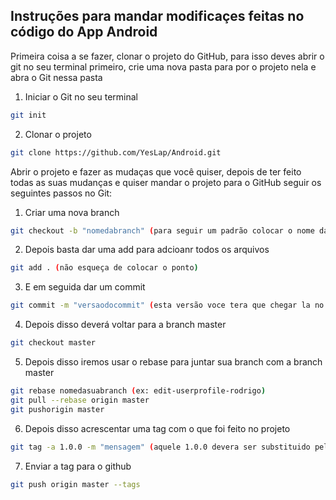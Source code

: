 ## Instruções para mandar modificaçes feitas no código do App Android

Primeira coisa a se fazer, clonar o projeto do GitHub, para isso deves abrir o git no seu terminal primeiro, crie uma nova pasta para por o projeto nela  e abra o Git nessa pasta

1. Iniciar o Git no seu terminal
```bash
git init
```

2. Clonar o projeto
```bash
git clone https://github.com/YesLap/Android.git
```

Abrir o projeto e fazer as mudaças que você quiser, depois de ter feito todas as suas mudanças e quiser mandar o projeto para o GitHub seguir os seguintes passos no Git:

1. Criar uma nova branch
```bash
git checkout -b "nomedabranch" (para seguir um padrão colocar o nome da seguinte maneira, edit-nomedaactivity-seunome)
```

2. Depois basta dar uma add para adcioanr todos os arquivos
```bash
git add . (não esqueça de colocar o ponto)
```

3. E em seguida dar um commit
```bash
git commit -m "versaodocommit" (esta versão voce tera que chegar la no repositorio do github (https://github.com/YesLap/Android/releases) qual foi a ultima versao lançada e acrescentar uma a mais, ex, se a ultima for 1.0.9 voce devera colcoar 1.0.10)
```

4. Depois disso deverá voltar para a branch master
```bash
git checkout master
```

5. Depois disso iremos usar o rebase para juntar sua branch com a branch master
```bash
git rebase nomedasuabranch (ex: edit-userprofile-rodrigo)
git pull --rebase origin master
git pushorigin master
```

6. Depois disso acrescentar uma tag com o que foi feito no projeto
```bash
git tag -a 1.0.0 -m "mensagem" (aquele 1.0.0 devera ser substituido pela versao que voce commitou, e a mensagem devera descrever o que voce editou no projeto)
```

7. Enviar a tag para o github
```bash
git push origin master --tags
```
